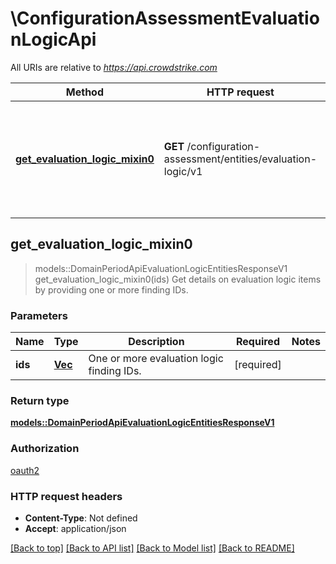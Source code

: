 # \ConfigurationAssessmentEvaluationLogicApi

All URIs are relative to *<https://api.crowdstrike.com>*

Method | HTTP request | Description
------------- | ------------- | -------------
[**get_evaluation_logic_mixin0**](ConfigurationAssessmentEvaluationLogicApi.md#get_evaluation_logic_mixin0) | **GET** /configuration-assessment/entities/evaluation-logic/v1 | Get details on evaluation logic items by providing one or more finding IDs.

## get_evaluation_logic_mixin0

> models::DomainPeriodApiEvaluationLogicEntitiesResponseV1 get_evaluation_logic_mixin0(ids)
Get details on evaluation logic items by providing one or more finding IDs.

### Parameters

Name | Type | Description  | Required | Notes
------------- | ------------- | ------------- | ------------- | -------------
**ids** | [**Vec<String>**](String.md) | One or more evaluation logic finding IDs. | [required] |

### Return type

[**models::DomainPeriodApiEvaluationLogicEntitiesResponseV1**](domain.APIEvaluationLogicEntitiesResponseV1.md)

### Authorization

[oauth2](../README.md#oauth2)

### HTTP request headers

- **Content-Type**: Not defined
- **Accept**: application/json

[[Back to top]](#) [[Back to API list]](../README.md#documentation-for-api-endpoints) [[Back to Model list]](../README.md#documentation-for-models) [[Back to README]](../README.md)

